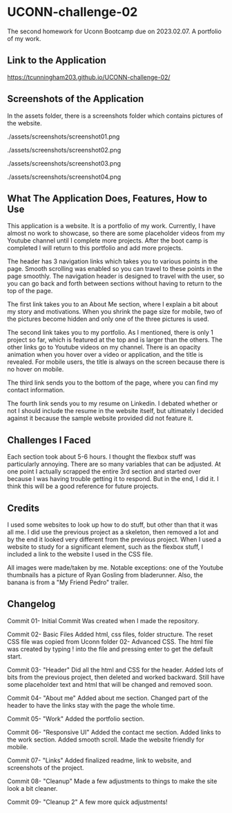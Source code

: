 # UCONN-challenge-02
The second homework for Uconn Bootcamp due on 2023.02.07. A portfolio of my work.

## Link to the Application

https://tcunningham203.github.io/UCONN-challenge-02/

## Screenshots of the Application
In the assets folder, there is a screenshots folder which contains pictures of the website.

./assets/screenshots/screenshot01.png

./assets/screenshots/screenshot02.png

./assets/screenshots/screenshot03.png

./assets/screenshots/screenshot04.png

## What The Application Does, Features, How to Use

This application is a website. It is a portfolio of my work. Currently, I have almost no work to showcase, so there are some placeholder videos from my Youtube channel until I complete more projects. After the boot camp is completed I will return to this portfolio and add more projects.

The header has 3 navigation links which takes you to various points in the page. Smooth scrolling was enabled so you can travel to these points in the page smoothly. The navigation header is designed to travel with the user, so you can go back and forth between sections without having to return to the top of the page.

The first link takes you to an About Me section, where I explain a bit about my story and motivations. When you shrink the page size for mobile, two of the pictures become hidden and only one of the three pictures is used.

The second link takes you to my portfolio. As I mentioned, there is only 1 project so far, which is featured at the top and is larger than the others. The other links go to Youtube videos on my channel. There is an opacity animation when you hover over a video or application, and the title is revealed. For mobile users, the title is always on the screen because there is no hover on mobile.

The third link sends you to the bottom of the page, where you can find my contact information.

The fourth link sends you to my resume on Linkedin. I debated whether or not I should include the resume in the website itself, but ultimately I decided against it because the sample website provided did not feature it.

## Challenges I Faced

Each section took about 5-6 hours. I thought the flexbox stuff was particularly annoying. There are so many variables that can be adjusted. At one point I actually scrapped the entire 3rd section and started over because I was having trouble getting it to respond. But in the end, I did it. I think this will be a good reference for future projects.


## Credits

I used some websites to look up how to do stuff, but other than that it was all me. I did use the previous project as a skeleton, then removed a lot and by the end it looked very different from the previous project. When I used a website to study for a significant element, such as the flexbox stuff, I included a link to the website I used in the CSS file. 

All images were made/taken by me. Notable exceptions: one of the Youtube thumbnails has a picture of Ryan Gosling from bladerunner. Also, the banana is from a "My Friend Pedro" trailer.

## Changelog

Commit 01- Initial Commit
Was created when I made the repository.

Commit 02- Basic Files
Added html, css files, folder structure.
The reset CSS file was copied from Uconn folder 02- Advanced CSS.
The html file was created by typing ! into the file and pressing enter to get the default start.

Commit 03- "Header"
Did all the html and CSS for the header. Added lots of bits from the previous project, then deleted and worked backward. Still have some placeholder text and html that will be changed and removed soon.

Commit 04- "About me"
Added about me section. Changed part of the header to have the links stay with the page the whole time.

Commit 05- "Work"
Added the portfolio section.

Commit 06- "Responsive UI"
Added the contact me section. Added links to the work section. Added smooth scroll. Made the website friendly for mobile.

Commit 07- "Links"
Added finalized readme, link to website, and screenshots of the project.

Commit 08- "Cleanup"
Made a few adjustments to things to make the site look a bit cleaner.

Commit 09- "Cleanup 2"
A few more quick adjustments!